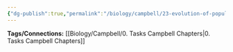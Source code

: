 ```yaml
---
{"dg-publish":true,"permalink":"/biology/campbell/23-evolution-of-populations/","dgHomeLink":true,"dgPassFrontmatter":true}
---
```


**Tags/Connections:**
[[Biology/Campbell/0. Tasks Campbell Chapters|0. Tasks Campbell Chapters]]